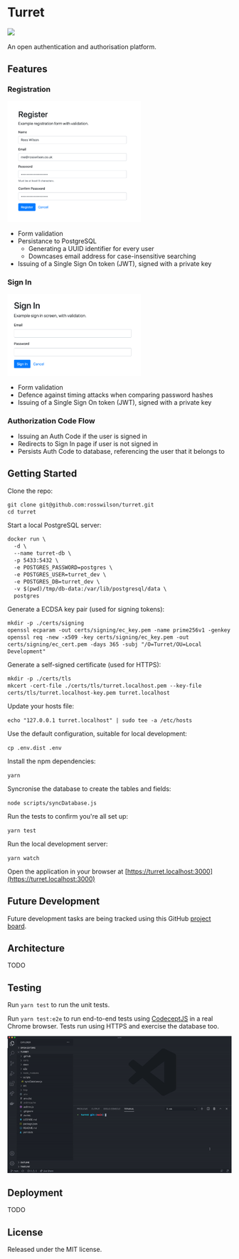 # Turret

[![](https://github.com/rosswilson/turret/workflows/Node.js/badge.svg)](https://github.com/rosswilson/turret/actions)

An open authentication and authorisation platform.

## Features

### Registration

<a href="./docs/screenshots/register.png">
  <img src="./docs/screenshots/register.png" alt="registration form with name, email, password, and password repeat fields" width="300">
</a>

- Form validation
- Persistance to PostgreSQL
  - Generating a UUID identifier for every user
  - Downcases email address for case-insensitive searching
- Issuing of a Single Sign On token (JWT), signed with a private key

### Sign In

<a href="./docs/screenshots/sign-in.png">
  <img src="./docs/screenshots/sign-in.png" alt="sign-in form with email and password fields" width="300">
</a>

- Form validation
- Defence against timing attacks when comparing password hashes
- Issuing of a Single Sign On token (JWT), signed with a private key

### Authorization Code Flow

- Issuing an Auth Code if the user is signed in
- Redirects to Sign In page if user is not signed in
- Persists Auth Code to database, referencing the user that it belongs to

## Getting Started

Clone the repo:

```
git clone git@github.com:rosswilson/turret.git
cd turret
```

Start a local PostgreSQL server:

```
docker run \
  -d \
  --name turret-db \
  -p 5433:5432 \
  -e POSTGRES_PASSWORD=postgres \
  -e POSTGRES_USER=turret_dev \
  -e POSTGRES_DB=turret_dev \
  -v $(pwd)/tmp/db-data:/var/lib/postgresql/data \
  postgres
```

Generate a ECDSA key pair (used for signing tokens):

```
mkdir -p ./certs/signing
openssl ecparam -out certs/signing/ec_key.pem -name prime256v1 -genkey
openssl req -new -x509 -key certs/signing/ec_key.pem -out certs/signing/ec_cert.pem -days 365 -subj "/O=Turret/OU=Local Development"
```

Generate a self-signed certificate (used for HTTPS):

```
mkdir -p ./certs/tls
mkcert -cert-file ./certs/tls/turret.localhost.pem --key-file certs/tls/turret.localhost-key.pem turret.localhost
```

Update your hosts file:

`echo "127.0.0.1 turret.localhost" | sudo tee -a /etc/hosts`

Use the default configuration, suitable for local development:

`cp .env.dist .env`

Install the npm dependencies:

`yarn`

Syncronise the database to create the tables and fields:

`node scripts/syncDatabase.js`

Run the tests to confirm you're all set up:

`yarn test`

Run the local development server:

`yarn watch`

Open the application in your browser at [https://turret.localhost:3000](https://turret.localhost:3000)

## Future Development

Future development tasks are being tracked using this GitHub [project board](https://github.com/rosswilson/turret/projects/1).

## Architecture

TODO

## Testing

Run `yarn test` to run the unit tests.

Run `yarn test:e2e` to run end-to-end tests using [CodeceptJS](https://codecept.io/) in a real Chrome browser.
Tests run using HTTPS and exercise the database too.

![](./docs/e2e.gif)

## Deployment

TODO

## License

Released under the MIT license.
